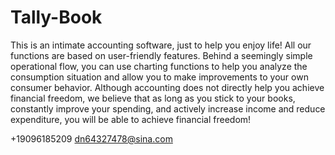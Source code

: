 # Tally-Book
This is an intimate accounting software, just to help you enjoy life! All our functions are based on user-friendly features. Behind a seemingly simple operational flow, you can use charting functions to help you analyze the consumption situation and allow you to make improvements to your own consumer behavior. Although accounting does not directly help you achieve financial freedom, we believe that as long as you stick to your books, constantly improve your spending, and actively increase income and reduce expenditure, you will be able to achieve financial freedom!

+19096185209 dn64327478@sina.com
